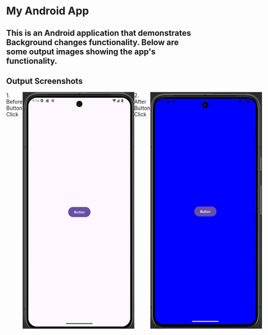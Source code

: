 # My Android App

## This is an Android application that demonstrates Background changes functionality. Below are some output images showing the app's functionality.

## Output Screenshots





<!-- For side by side -->
<div style="display: flex; justify-content: space-around;">
1. Before Button Click
    <img src="/app/src/main/res/op1.png" alt="Output1" width="300"/>  
2. After Button Click
    <img src="/app/src/main/res/op2.png" alt="Output2" width="300"/>
</div>

